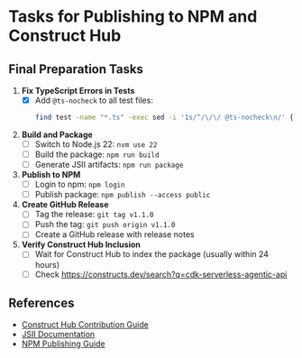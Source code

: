 # Tasks for Publishing to NPM and Construct Hub

## Final Preparation Tasks

1. **Fix TypeScript Errors in Tests**
   - [x] Add `@ts-nocheck` to all test files:
     ```bash
     find test -name "*.ts" -exec sed -i '1s/^/\/\/ @ts-nocheck\n/' {} \;
     ```

2. **Build and Package**
   - [ ] Switch to Node.js 22: `nvm use 22`
   - [ ] Build the package: `npm run build`
   - [ ] Generate JSII artifacts: `npm run package`

3. **Publish to NPM**
   - [ ] Login to npm: `npm login`
   - [ ] Publish package: `npm publish --access public`

4. **Create GitHub Release**
   - [ ] Tag the release: `git tag v1.1.0`
   - [ ] Push the tag: `git push origin v1.1.0`
   - [ ] Create a GitHub release with release notes

5. **Verify Construct Hub Inclusion**
   - [ ] Wait for Construct Hub to index the package (usually within 24 hours)
   - [ ] Check https://constructs.dev/search?q=cdk-serverless-agentic-api

## References
- [Construct Hub Contribution Guide](https://constructs.dev/contribute)
- [JSII Documentation](https://aws.github.io/jsii/)
- [NPM Publishing Guide](https://docs.npmjs.com/packages-and-modules/contributing-packages-to-the-registry)